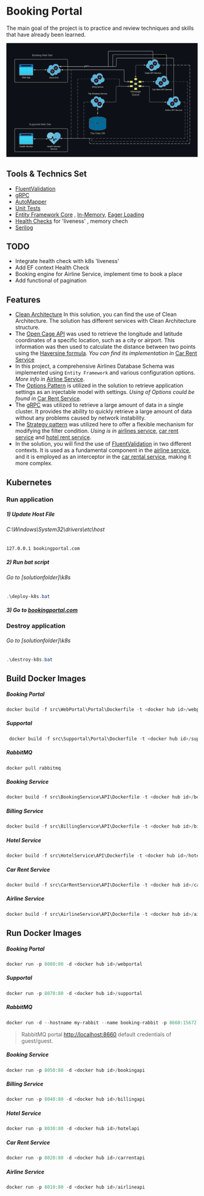 # Booking Portal
The main goal of the project is to practice and review techniques and skills that have already been learned.


![alt text](https://github.com/arthurberzin/k8s-saga-booking-portal/blob/main/schema.png "Booking application base schema")


## Tools & Technics Set
- [FluentValidation](https://docs.fluentvalidation.net/en/latest/)
- [gRPC](https://learn.microsoft.com/en-us/aspnet/core/grpc)
- [AutoMapper](https://automapper.org/)
- [Unit Tests](https://github.com/arthurberzin/k8s-saga-booking-portal/tree/main/tests)
- [Entity Framework Core](https://learn.microsoft.com/en-us/ef/core/) , [In-Memory](https://learn.microsoft.com/en-us/ef/core/providers/in-memory), [Eager Loading](https://learn.microsoft.com/en-us/ef/core/querying/related-data/eager)
- [Health Checks](https://learn.microsoft.com/en-us/aspnet/core/host-and-deploy/health-checks) for 'liveness' , memory chech
- [Serilog](https://serilog.net/)

## TODO

- Integrate health check with k8s 'liveness'
- Add EF context Health Check
- Booking engine for Airline Service, implement time to book a place
- Add functional of pagination

## Features
- [Clean Architecture](https://blog.cleancoder.com/uncle-bob/2012/08/13/the-clean-architecture.html)  In this solution, you can find the use of Clean Architecture. The solution has different services with Clean Architecture structure.
- The [Open Cage API](https://opencagedata.com/) was used to retrieve the longitude and latitude coordinates of a specific location, such as a city or airport. This information was then used to calculate the distance between two points using the [Haversine formula](https://en.wikipedia.org/wiki/Haversine_formula). *You can find its implementation in* [Car Rent Service](https://github.com/arthurberzin/k8s-saga-booking-portal/blob/main/src/CarRentService/CarRentApplication/DistanceCalculator.cs)
- In this project, a comprehensive Airlines Database Schema was implemented using `Entity Framework` and various configuration options. *More info in* [Airline Service](https://github.com/arthurberzin/k8s-saga-booking-portal/tree/main/src/AirlineService).
- The [Options Pattern](https://learn.microsoft.com/en-us/dotnet/core/extensions/options) is utilized in the solution to retrieve application settings as an injectable model with settings. *Using of Options could be found in* [Car Rent Service](https://github.com/arthurberzin/k8s-saga-booking-portal/blob/main/src/CarRentService/API/Program.cs).
- The [gRPC](https://learn.microsoft.com/en-us/aspnet/core/grpc) was utilized to retrieve a large amount of data in a single cluster. It provides the ability to quickly retrieve a large amount of data without any problems caused by network instability.
- The [Strategy pattern](https://en.wikipedia.org/wiki/Strategy_pattern) was utilized here to offer a flexible mechanism for modifying the filter condition. *Using is in* [airlines service](https://github.com/arthurberzin/k8s-saga-booking-portal/blob/main/src/AirlineService/AirlineApplication/FilterStrategies/DepartureAndArrivalDateFilterStrategy.cs), [car rent service](https://github.com/arthurberzin/k8s-saga-booking-portal/blob/main/src/CarRentService/CarRentApplication/FlitersStrategies/CityAndDateFlitersStrategy.cs) and [hotel rent service](https://github.com/arthurberzin/k8s-saga-booking-portal/blob/main/src/HotelService/HotelApplication/FlitersStrategies/DateHotelFilterStrategy.cs).
- In the solution, you will find the use of [FluentValidation](https://docs.fluentvalidation.net/en/latest/) in two different contexts. It is used as a fundamental component in the [airline service](https://github.com/arthurberzin/k8s-saga-booking-portal/blob/main/src/AirlineService/AirlineApplication/Validators/FlightsRequestValidator.cs), and it is employed as an interceptor in the [car rental service](https://github.com/arthurberzin/k8s-saga-booking-portal/blob/main/src/CarRentService/CarRentApplication/GrpcService/FluentValidationInterceptor.cs), making it more complex.

## Kubernetes

### Run application

##### 1) Update Host File
###### *C:\Windows\System32\drivers\etc\host*

```notepud
127.0.0.1 bookingportal.com
```


##### 2) Run bat script
###### *Go to [solutionfolder]\k8s*
```powershell
.\deploy-k8s.bat
```

##### 3) Go to [bookingportal.com](bookingportal.com)

### Destroy application
###### *Go to [solutionfolder]\k8s*
```powershell
.\destroy-k8s.bat
```

## Build Docker Images

##### Booking Portal
```powershell
docker build -f src\WebPortal\Portal\Dockerfile -t <docker hub id>/webportal .
```

##### Supportal 
```powershell
 docker build -f src\Supportal\Portal\Dockerfile -t <docker hub id>/supportal .
```

##### RabbitMQ
```powershell
docker pull rabbitmq
```

##### Booking Service 
```powershell
docker build -f src\BookingService\API\Dockerfile -t <docker hub id>/bookingapi .
```

##### Billing Service 
```powershell
docker build -f src\BillingService\API\Dockerfile -t <docker hub id>/billingapi .
```

##### Hotel Service 
```powershell
docker build -f src\HotelService\API\Dockerfile -t <docker hub id>/hotelapi .
```

##### Car Rent Service 
```powershell
docker build -f src\CarRentService\API\Dockerfile -t <docker hub id>/carrentapi .
```

##### Airline Service
```powershell
docker build -f src\AirlineService\API\Dockerfile -t <docker hub id>/airlineapi .
```




## Run Docker Images

##### Booking Portal
```powershell
docker run -p 8080:80 -d <docker hub id>/webportal
```

##### Supportal
```powershell
docker run -p 8070:80 -d <docker hub id>/supportal
```

##### RabbitMQ
```powershell
docker run -d --hostname my-rabbit --name booking-rabbit -p 8660:15672 -p 8060:5672 rabbitmq:3-management
```
> RabbitMQ portal [http://localhost:8660](http://localhost:8660) default credentials of guest/guest.

##### Booking Service 
```powershell
docker run -p 8050:80 -d <docker hub id>/bookingapi
```

##### Billing Service 
```powershell
docker run -p 8040:80 -d <docker hub id>/billingapi
```

##### Hotel Service 
```powershell
docker run -p 8030:80 -d <docker hub id>/hotelapi
```

##### Car Rent Service  
```powershell
docker run -p 8020:80 -d <docker hub id>/carrentapi
```

##### Airline Service
```powershell
docker run -p 8010:80 -d <docker hub id>/airlineapi
```
